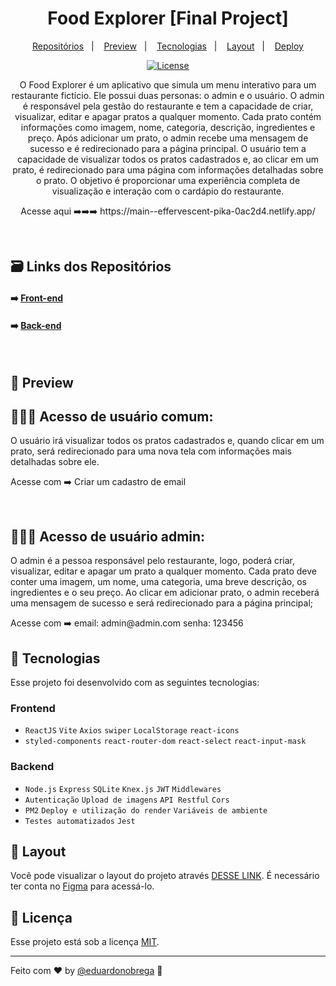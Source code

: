 <h1 align="center">Food Explorer [Final Project]</h1>

<p align="center">
  <a href="#-repositorios">Repositórios</a>&nbsp;&nbsp;&nbsp;|&nbsp;&nbsp;&nbsp;
  <a href="#-preview">Preview</a>&nbsp;&nbsp;&nbsp;|&nbsp;&nbsp;&nbsp;
  <a href="#-tecnologias">Tecnologias</a>&nbsp;&nbsp;&nbsp;|&nbsp;&nbsp;&nbsp;
  <a href="#-layout">Layout</a>&nbsp;&nbsp;&nbsp;|&nbsp;&nbsp;&nbsp;
  <a href="https://foodexplorer.bohr.io/">Deploy</a>
</p>

<p align="center">
  <a href="https://choosealicense.com/licenses/mit/"><img alt="License" src="https://img.shields.io/static/v1?label=license&message=MIT&color=49AA26&labelColor=000000"></a>
</p>

<p align="center">O Food Explorer é um aplicativo que simula um menu interativo para um restaurante fictício. 
                  Ele possui duas personas: o admin e o usuário. O admin é responsável pela gestão do restaurante e tem a capacidade 
                  de criar, visualizar, editar e apagar pratos a qualquer momento. Cada prato contém informações como imagem, nome, 
                  categoria, descrição, ingredientes e preço. Após adicionar um prato, o admin recebe uma mensagem de sucesso e é 
                  redirecionado para a página principal. O usuário tem a capacidade de visualizar todos os pratos cadastrados e, ao 
                  clicar em um prato, é redirecionado para uma página com informações detalhadas sobre o prato. O objetivo é proporcionar 
                  uma experiência completa de visualização e interação com o cardápio do restaurante.
</p>
<p align="center">Acesse aqui ➡️➡️➡️ https://main--effervescent-pika-0ac2d4.netlify.app/</p>
<br>



## 🗃️ Links dos Repositórios

#### ➡️ [Front-end](https://github.com/LuBernardino/food_explorer_frontend)

#### ➡️ [Back-end](https://github.com/LuBernardino/food_explorer_backend)

<br>

## 📑 Preview

<div align="left">

## 💁🏽‍♀️ Acesso de usuário comum:
<p>O usuário irá visualizar todos os pratos cadastrados e, quando clicar em um prato, será redirecionado para uma nova tela com informações mais detalhadas sobre ele.</p>
<p>Acesse com ➡️ Criar um cadastro de email</p>

<br>

## 👩🏽‍💼 Acesso de usuário admin:
<p>O admin é a pessoa responsável pelo restaurante, logo, poderá criar, visualizar, editar e apagar um prato a qualquer momento. Cada prato deve conter uma imagem, um nome, uma categoria, uma breve descrição, os ingredientes e o seu preço. Ao clicar em adicionar prato, o admin receberá uma mensagem de sucesso e será redirecionado para a página principal;</p>
<p>Acesse com ➡️ email: admin@admin.com senha: 123456</p>

</div>

## 🚀 Tecnologias

Esse projeto foi desenvolvido com as seguintes tecnologias:

### Frontend
- `ReactJS` `Vite` `Axios` `swiper` `LocalStorage` `react-icons`
- `styled-components` `react-router-dom` `react-select` `react-input-mask`

### Backend
- `Node.js` `Express` `SQLite` `Knex.js` `JWT` `Middlewares`
- `Autenticação` `Upload de imagens` `API Restful` `Cors`
- `PM2` `Deploy e utilização do render` `Variáveis de ambiente`
- `Testes automatizados` `Jest`

## 🔖 Layout

Você pode visualizar o layout do projeto através [DESSE LINK](https://www.figma.com/file/LOMJWIopGI0VwmAU9aT2YS/food-explorer-v2?node-id=201-1532&t=zm3uJVZpfRMLBSLd-0). É necessário ter conta no [Figma](https://figma.com) para acessá-lo.

## :memo: Licença

Esse projeto está sob a licença [MIT](https://choosealicense.com/licenses/mit/).

---

Feito com ♥ by [@eduardonobrega](https://www.linkedin.com/in/eduardo-nunes-nobrega/) :wave: 
